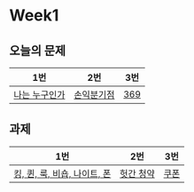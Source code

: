 # Week1

## 오늘의 문제

| 1번                                                    | 2번                                                | 3번                                          |
| ------------------------------------------------------ | -------------------------------------------------- | -------------------------------------------- |
| [나는 누구인가](https://www.acmicpc.net/problem/15733) | [손익분기점](https://www.acmicpc.net/problem/1712) | [369](https://www.acmicpc.net/problem/17614) |

## 과제

| 1번                                                                  | 2번                                                | 3번                                           |
| -------------------------------------------------------------------- | -------------------------------------------------- | --------------------------------------------- |
| [킹, 퀸, 룩, 비숍, 나이트, 폰](https://www.acmicpc.net/problem/3003) | [헛간 청약](https://www.acmicpc.net/problem/19698) | [쿠폰](https://www.acmicpc.net/problem/10179) |
